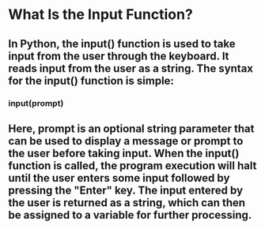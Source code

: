# What Is the Input Function?

## In Python, the input() function is used to take input from the user through the keyboard. It reads input from the user as a string. The syntax for the input() function is simple:

### input(prompt)

## Here, prompt is an optional string parameter that can be used to display a message or prompt to the user before taking input. When the input() function is called, the program execution will halt until the user enters some input followed by pressing the "Enter" key. The input entered by the user is returned as a string, which can then be assigned to a variable for further processing.